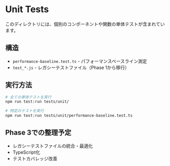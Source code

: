 # Unit Tests

このディレクトリには、個別のコンポーネントや関数の単体テストが含まれています。

## 構造

- `performance-baseline.test.ts` - パフォーマンスベースライン測定
- `test_*.js` - レガシーテストファイル（Phase 1から移行）

## 実行方法

```bash
# 全ての単体テストを実行
npm run test:run tests/unit/

# 特定のテストを実行
npm run test:run tests/unit/performance-baseline.test.ts
```

## Phase 3での整理予定

- レガシーテストファイルの統合・最適化
- TypeScript化
- テストカバレッジ改善